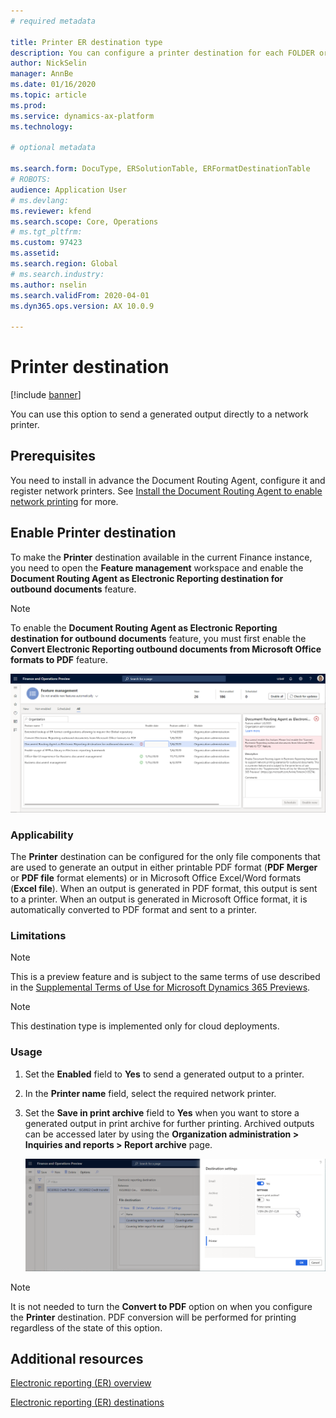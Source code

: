 ```yaml
---
# required metadata

title: Printer ER destination type
description: You can configure a printer destination for each FOLDER or FILE component of an Electronic reporting (ER) format that is configured to generate outbound documents in either PDF or Microsoft Office formats (Excel\Word). Based on the setting of such destination, a generated document is sent to a network printer for direct printing.
author: NickSelin
manager: AnnBe
ms.date: 01/16/2020
ms.topic: article
ms.prod: 
ms.service: dynamics-ax-platform
ms.technology: 

# optional metadata

ms.search.form: DocuType, ERSolutionTable, ERFormatDestinationTable
# ROBOTS: 
audience: Application User
# ms.devlang: 
ms.reviewer: kfend
ms.search.scope: Core, Operations
# ms.tgt_pltfrm: 
ms.custom: 97423
ms.assetid: 
ms.search.region: Global
# ms.search.industry: 
ms.author: nselin
ms.search.validFrom: 2020-04-01
ms.dyn365.ops.version: AX 10.0.9

---
```


# <a name="PrinterDestinationType">Printer destination</a>

[!include [banner](../includes/banner.md)]

You can use this option to send a generated output directly to a network printer.

## Prerequisites

You need to install in advance the Document Routing Agent, configure it and register network printers. See [Install the Document Routing Agent to enable network printing](https://docs.microsoft.com/en-us/dynamics365/fin-ops-core/dev-itpro/analytics/install-document-routing-agent) for more.

## Enable Printer destination

To make the **Printer** destination available in the current Finance instance, you need to open the **Feature management** workspace and enable the **Document Routing Agent as Electronic Reporting destination for outbound documents** feature.

> [!NOTE]
> To enable the **Document Routing Agent as Electronic Reporting destination for outbound documents** feature, you must first enable the **Convert Electronic Reporting outbound documents from Microsoft Office formats to PDF** feature.

[![Enable ER printer destination feature in Feature management](./media/ER_Destinations-EnablePrinterDestinationFeature.png)](./media/ER_Destinations-EnablePrinterDestinationFeature.png)

### Applicability

The **Printer** destination can be configured for the only file components that are used to generate an output in either printable PDF format (**PDF Merger** or **PDF file** format elements) or in Microsoft Office Excel/Word formats (**Excel file**). When an output is generated in PDF format, this output is sent to a printer. When an output is generated in Microsoft Office format, it is automatically converted to PDF format and sent to a printer.

### Limitations

> [!NOTE]
>This is a preview feature and is subject to the same terms of use described in the [Supplemental Terms of Use for Microsoft Dynamics 365 Previews](https://go.microsoft.com/fwlink/?linkid=2105274).

> [!NOTE]
> This destination type is implemented only for cloud deployments.

### Usage

1. Set the **Enabled** field to **Yes** to send a generated output to a printer.
2. In the **Printer name** field, select the required network printer.
3. Set the **Save in print archive** field to **Yes** when you want to store a generated output in print archive for further printing. Archived outputs can be accessed later by using the **Organization administration \> Inquiries and reports \> Report archive** page.

    [![Configuring Printer destination](./media/ER_Destinations-PrinterDestination.png)](./media/ER_Destinations-PrinterDestination.png)

> [!NOTE]
> It is not needed to turn the **Convert to PDF** option on when you configure the **Printer** destination. PDF conversion will be performed for printing regardless of the state of this option.

## Additional resources

[Electronic reporting (ER) overview](general-electronic-reporting.md)

[Electronic reporting (ER) destinations](electronic-reporting-destinations.md)

